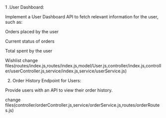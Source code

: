 1 .User Dashboard:

Implement a User Dashboard API to fetch relevant information for the user, such as:

Orders placed by the user

Current status of orders

Total spent by the user

Wishlist
change files(routes/index.js,routes/index.js,model/User.js,controller/index.js,controller/userController.js,service/index.js,service/userService.js)

2. Order History Endpoint for Users:

Provide users with an API to view their order history.

change files(controller/orderController.js,service/orderService.js,routes/orderRoutes.js)
